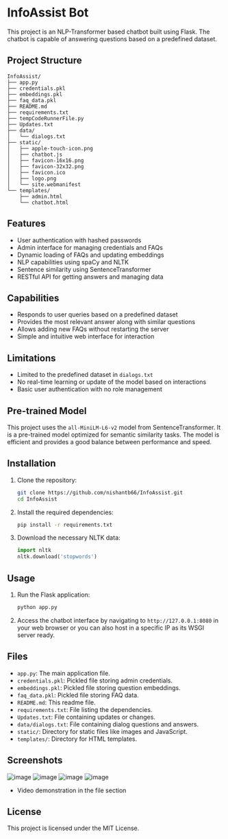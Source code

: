 
# InfoAssist Bot

This project is an NLP-Transformer based chatbot built using Flask. The chatbot is capable of answering questions based on a predefined dataset.

## Project Structure

```
InfoAssist/
├── app.py
├── credentials.pkl
├── embeddings.pkl
├── faq_data.pkl
├── README.md
├── requirements.txt
├── tempCodeRunnerFile.py
├── Updates.txt
├── data/
│   └── dialogs.txt
├── static/
│   ├── apple-touch-icon.png
│   ├── chatbot.js
│   ├── favicon-16x16.png
│   ├── favicon-32x32.png
│   ├── favicon.ico
│   ├── logo.png
│   └── site.webmanifest
└── templates/
    ├── admin.html
    └── chatbot.html
```

## Features

- User authentication with hashed passwords
- Admin interface for managing credentials and FAQs
- Dynamic loading of FAQs and updating embeddings
- NLP capabilities using spaCy and NLTK
- Sentence similarity using SentenceTransformer
- RESTful API for getting answers and managing data

## Capabilities

- Responds to user queries based on a predefined dataset
- Provides the most relevant answer along with similar questions
- Allows adding new FAQs without restarting the server
- Simple and intuitive web interface for interaction

## Limitations

- Limited to the predefined dataset in `dialogs.txt`
- No real-time learning or update of the model based on interactions
- Basic user authentication with no role management

## Pre-trained Model

This project uses the `all-MiniLM-L6-v2` model from SentenceTransformer. It is a pre-trained model optimized for semantic similarity tasks. The model is efficient and provides a good balance between performance and speed.

## Installation

1. Clone the repository:
   ```bash
   git clone https://github.com/nishantb66/InfoAssist.git
   cd InfoAssist
   ```

2. Install the required dependencies:
   ```bash
   pip install -r requirements.txt
   ```

3. Download the necessary NLTK data:
   ```python
   import nltk
   nltk.download('stopwords')
   ```

## Usage

1. Run the Flask application:
   ```bash
   python app.py
   ```

2. Access the chatbot interface by navigating to `http://127.0.0.1:8080` in your web browser or you can also host in a specific IP as its WSGI server ready.

## Files

- `app.py`: The main application file.
- `credentials.pkl`: Pickled file storing admin credentials.
- `embeddings.pkl`: Pickled file storing question embeddings.
- `faq_data.pkl`: Pickled file storing FAQ data.
- `README.md`: This readme file.
- `requirements.txt`: File listing the dependencies.
- `Updates.txt`: File containing updates or changes.
- `data/dialogs.txt`: File containing dialog questions and answers.
- `static/`: Directory for static files like images and JavaScript.
- `templates/`: Directory for HTML templates.


## Screenshots
![image](https://github.com/user-attachments/assets/2e6aad97-1bc5-44a6-9ea4-7e1c66b0633f)
![image](https://github.com/user-attachments/assets/739afe10-4a76-41ab-8473-3434042e83a9)
![image](https://github.com/user-attachments/assets/0281af21-ae6f-4a64-9343-3eb038912e33)
![image](https://github.com/user-attachments/assets/aad51362-7b51-494f-9f91-3217149b226e)

- Video demonstration in the file section


## License

This project is licensed under the MIT License.
